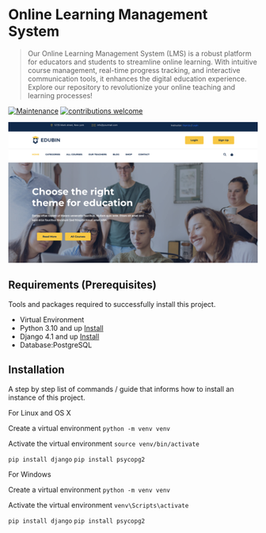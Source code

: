 # Online Learning Management System
> Our Online Learning Management System (LMS) is a robust platform for educators and students to streamline online learning. With intuitive course management, real-time progress tracking, and interactive communication tools, it enhances the digital education experience. Explore our repository to revolutionize your online teaching and learning processes!

[![Maintenance](https://img.shields.io/badge/Maintained%3F-yes-green.svg)](https://GitHub.com/Naereen/StrapDown.js/graphs/commit-activity)
[![contributions welcome](https://img.shields.io/badge/contributions-welcome-brightgreen.svg?style=flat)](https://github.com/dwyl/esta/issues)


![Home Page](./project_screenshots/homePage.png)



## Requirements  (Prerequisites)
Tools and packages required to successfully install this project.

* Virtual Environment
* Python 3.10 and up [Install](https://www.python.org/downloads/)
* Django 4.1 and up [Install](https://docs.djangoproject.com/en/4.2/topics/install/#install-the-django-code)
* Database:PostgreSQL



## Installation
A step by step list of commands / guide that informs how to install an instance of this project. 


For Linux and OS X

Create a virtual environment
`python -m venv venv`

Activate the virtual environment
`source venv/bin/activate`

`pip install django`
`pip install psycopg2`

For Windows

Create a virtual environment
`python -m venv venv`

Activate the virtual environment
`venv\Scripts\activate`

`pip install django`
`pip install psycopg2`
 
